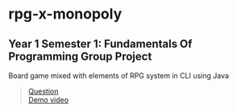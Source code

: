 # rpg-x-monopoly
## Year 1 Semester 1: Fundamentals Of Programming Group Project
Board game mixed with elements of RPG system in CLI using Java  
> [Question](https://drive.google.com/file/d/1EPaUP4Y_0b-9JxLuQbljIWyGiB4IT-3l/view?usp=sharing)  
> [Demo video](https://drive.google.com/file/d/10DM0_pLKTPRTwai5FetxDmxMvRkIcK8O/view?usp=sharing)  
